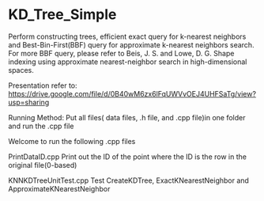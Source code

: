 # KD_Tree_Simple

 Perform constructing trees, efficient exact query for k-nearest neighbors and 
 Best-Bin-First(BBF) query for approximate k-nearest neighbors search.
 For more BBF query, please refer to
 Beis, J. S. and Lowe, D. G.  Shape indexing using approximate nearest-neighbor search in high-dimensional spaces.
 
 

 
 
 Presentation refer to:
https://drive.google.com/file/d/0B40wM6zx6lFqUWVvOEJ4UHFSaTg/view?usp=sharing
 
 
 Running Method: 
 Put all files( data files, .h file, and .cpp file)in one folder and run the .cpp file

Welcome to run the following .cpp files 

PrintDataID.cpp            Print out the ID of the point where the ID is the row in the original file(0-based)

KNNKDTreeUnitTest.cpp      Test CreateKDTree, ExactKNearestNeighbor and ApproximateKNearestNeighbor
